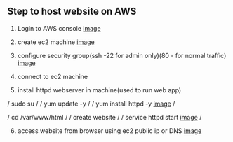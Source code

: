 

Step to host website on AWS
----------------------------------------------
1. Login to  AWS console [image](https://github.com/user-attachments/assets/099d83b0-aeb6-43c2-9052-ac3192b07a0d)

2. create ec2 machine [image](https://github.com/user-attachments/assets/ecbcfeb1-fbb4-4ef0-8c8f-b0910b7a62f3)

3. configure security group(ssh -22 for admin only)(80 - for normal traffic) [image](https://github.com/user-attachments/assets/36f0fd98-5341-4a0d-81b1-d99a01f53acf)

4. connect to ec2 machine

5. install httpd webserver in machine(used to run web app)
 
 /     sudo su   /
 /  yum update -y   /
 / yum install httpd -y [image](https://github.com/user-attachments/assets/56e3e8d9-b04c-4fa3-aa96-8802c52cb70c)  /

 / cd /var/www/html  /
 / create website  /
 / service httpd start [image](https://github.com/user-attachments/assets/c44c106c-a66b-4632-a0bc-975b1d0b422d)   /

6. access website from browser using ec2 public ip or DNS [image](https://github.com/user-attachments/assets/bdc69fdf-e06b-4043-9a71-f5de3a72d811)
